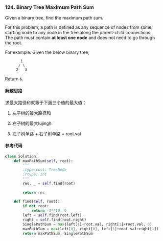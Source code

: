 ### 124. Binary Tree Maximum Path Sum

Given a binary tree, find the maximum path sum.

For this problem, a path is defined as any sequence of nodes from some starting node to any node in the tree along the parent-child connections. The path must contain **at least one node** and does not need to go through the root.

For example:
Given the below binary tree,

```
       1
      / \
     2   3
```

Return `6`.

#### 解题思路

求最大路径和就等于下面三个值的最大值：

1. 左子树的最大路径和

2. 右子树的最大lujingh

3. 左子树单路 + 右子树单路 + root.val

#### 参考代码

```python
class Solution:
    def maxPathSum(self, root):
        """
        :type root: TreeNode
        :rtype: int
        """
        res, _ = self.find(root)
        
        return res
    
    def find(self, root):
        if not root:
            return -2**10, 0
        left = self.find(root.left)
        right = self.find(root.right)
        SinglePathSum = max(left[1]+root.val, right[1]+root.val, 0)
        maxPathSum = max(left[0], right[0], left[1]+root.val+right[1])
        return maxPathSum, SinglePathSum
```

